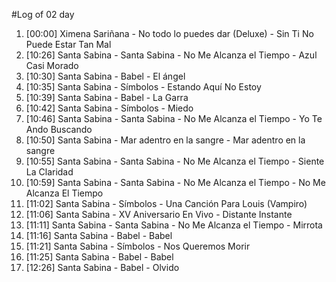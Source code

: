 #Log of 02 day

1. [00:00] Ximena Sariñana - No todo lo puedes dar (Deluxe) - Sin Ti No Puede Estar Tan Mal
1. [10:26] Santa Sabina - Santa Sabina - No Me Alcanza el Tiempo - Azul Casi Morado
1. [10:30] Santa Sabina - Babel - El ángel
1. [10:35] Santa Sabina - Símbolos - Estando Aquí No Estoy
1. [10:39] Santa Sabina - Babel - La Garra
1. [10:42] Santa Sabina - Símbolos - Miedo
1. [10:46] Santa Sabina - Santa Sabina - No Me Alcanza el Tiempo - Yo Te Ando Buscando
1. [10:50] Santa Sabina - Mar adentro en la sangre - Mar adentro en la sangre
1. [10:55] Santa Sabina - Santa Sabina - No Me Alcanza el Tiempo - Siente La Claridad
1. [10:59] Santa Sabina - Santa Sabina - No Me Alcanza el Tiempo - No Me Alcanza El Tiempo
1. [11:02] Santa Sabina - Símbolos - Una Canción Para Louis (Vampiro)
1. [11:06] Santa Sabina - XV Aniversario En Vivo - Distante Instante
1. [11:11] Santa Sabina - Santa Sabina - No Me Alcanza el Tiempo - Mirrota
1. [11:16] Santa Sabina - Babel - Babel
1. [11:21] Santa Sabina - Símbolos - Nos Queremos Morir
1. [11:25] Santa Sabina - Babel - Babel
1. [12:26] Santa Sabina - Babel - Olvido

